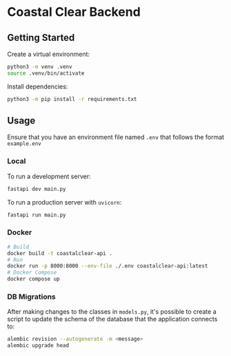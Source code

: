 # Coastal Clear Backend

## Getting Started

Create a virtual environment:

```bash
python3 -m venv .venv
source .venv/bin/activate
```

Install dependencies:

```bash
python3 -m pip install -r requirements.txt
```

## Usage

Ensure that you have an environment file named `.env` that follows the format `example.env`

### Local

To run a development server:

```bash
fastapi dev main.py
```

To run a production server with `uvicorn`:

```bash
fastapi run main.py
```

### Docker

```bash
# Build
docker build -t coastalclear-api .
# Run
docker run -p 8000:8000 --env-file ./.env coastalclear-api:latest
# Docker Compose
docker compose up
```



### DB Migrations

After making changes to the classes in `models.py`, it's possible to create a script to update the schema of the database that the application connects to:

```bash
alembic revision --autogenerate -m <message>
alembic upgrade head
```

